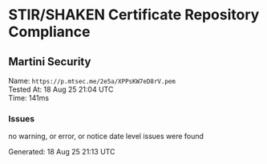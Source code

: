 # STIR/SHAKEN Certificate Repository Compliance

## Martini Security

Name: `https://p.mtsec.me/2e5a/XPPsKW7eD8rV.pem`\
Tested At: 18 Aug 25 21:04 UTC\
Time: 141ms

### Issues

no warning, or error, or notice date level issues were found

Generated: 18 Aug 25 21:13 UTC